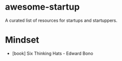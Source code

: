 # awesome-startup
A curated list of resources for startups and startuppers.

# Mindset
- [book] Six Thinking Hats - Edward Bono
